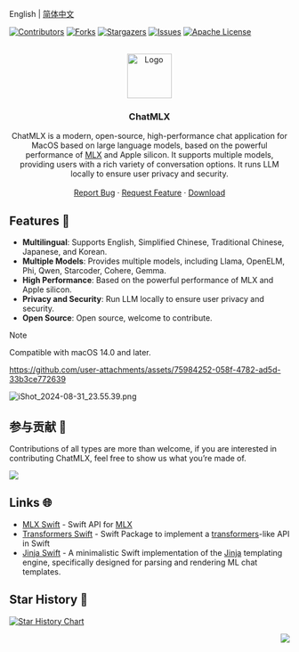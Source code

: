 <a name="readme-top"></a>

English | [简体中文](./README-zh_CN.md)

[![Contributors][contributors-shield]][contributors-url]
[![Forks][forks-shield]][forks-url]
[![Stargazers][stars-shield]][stars-url]
[![Issues][issues-shield]][issues-url]
[![Apache License][license-shield]][license-url]


<br />
<div align="center">
  <a href="https://github.com/maiqingqiang/ChatMLX">
    <img src="ChatMLX/Assets.xcassets/AppIcon.appiconset/1024.png" alt="Logo" width="80" height="80">
  </a>

<h3 align="center">ChatMLX</h3>

  <p align="center">
    ChatMLX is a modern, open-source, high-performance chat application for MacOS based on large language models, based on the powerful performance of <a href="https://github.com/ml-explore/mlx-swift">MLX</a> and Apple silicon. It supports multiple models, providing users with a rich variety of conversation options. It runs LLM locally to ensure user privacy and security.
    <br />
    <br />
    <a href="https://github.com/maiqingqiang/ChatMLX/issues">Report Bug</a>
    ·
    <a href="https://github.com/maiqingqiang/ChatMLX/issues">Request Feature</a>
    ·
    <a href="https://github.com/maiqingqiang/ChatMLX/releases">Download</a>
  </p>
</div>

## Features 🚀

- **Multilingual**: Supports English, Simplified Chinese, Traditional Chinese, Japanese, and Korean.
- **Multiple Models**: Provides multiple models, including Llama, OpenELM, Phi, Qwen, Starcoder, Cohere, Gemma.
- **High Performance**: Based on the powerful performance of MLX and Apple silicon.
- **Privacy and Security**: Run LLM locally to ensure user privacy and security.
- **Open Source**: Open source, welcome to contribute.

> [!NOTE]
>
> Compatible with macOS 14.0 and later.

https://github.com/user-attachments/assets/75984252-058f-4782-ad5d-33b3ce772639

![iShot_2024-08-31_23.55.39.png](images/iShot_2024-08-31_23.55.39.png)

## 参与贡献 🤝

Contributions of all types are more than welcome, if you are interested in contributing ChatMLX, feel free to show us
what you’re made of.

[![][github-contrib-shield]][github-contrib-link]

## Links 🌐

- [MLX Swift](https://github.com/ml-explore/mlx-swift) - Swift API for [MLX](https://github.com/ml-explore/mlx)
- [Transformers Swift](https://github.com/huggingface/swift-transformers) - Swift Package to implement
  a [transformers](https://github.com/huggingface/transformers)-like API in Swift
- [Jinja Swift](https://github.com/maiqingqiang/Jinja) - A minimalistic Swift implementation of
  the [Jinja](https://jinja.palletsprojects.com/en/3.1.x/) templating engine, specifically designed for parsing and
  rendering ML chat templates.

## Star History 🌟

[![Star History Chart](https://api.star-history.com/svg?repos=maiqingqiang/ChatMLX&type=Date)](https://star-history.com/#maiqingqiang/ChatMLX&Date)

<div align="right">

[![][back-to-top]](#readme-top)

</div>

[contributors-shield]: https://img.shields.io/github/contributors/maiqingqiang/ChatMLX.svg?style=for-the-badge

[contributors-url]: https://github.com/maiqingqiang/ChatMLX/graphs/contributors

[forks-shield]: https://img.shields.io/github/forks/maiqingqiang/ChatMLX.svg?style=for-the-badge

[forks-url]: https://github.com/maiqingqiang/ChatMLX/network/members

[stars-shield]: https://img.shields.io/github/stars/maiqingqiang/ChatMLX.svg?style=for-the-badge

[stars-url]: https://github.com/maiqingqiang/ChatMLX/stargazers

[issues-shield]: https://img.shields.io/github/issues/maiqingqiang/ChatMLX.svg?style=for-the-badge

[issues-url]: https://github.com/maiqingqiang/ChatMLX/issues

[license-shield]: https://img.shields.io/github/license/maiqingqiang/ChatMLX.svg?style=for-the-badge

[license-url]: https://github.com/maiqingqiang/ChatMLX/blob/main/LICENSE

[github-contrib-link]: https://github.com/maiqingqiang/ChatMLX/graphs/contributors

[github-contrib-shield]: https://contrib.rocks/image?repo=maiqingqiang/ChatMLX

[back-to-top]: https://img.shields.io/badge/-BACK_TO_TOP-151515?style=flat-square
